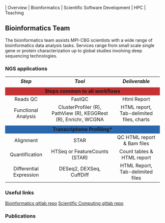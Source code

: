 | Overview | Bioinformatics | Scientific Software Development | HPC | Teaching

## Bioinformatics Team

The bioinformatics team assists MPI-CBG scientists with a wide range of bioinformatics data analysis tasks.  Services range from small scale single gene or protein characterization up to global studies involving deep sequencing technologies.


### NGS applications
<table style="text-align:center;">
  <tr>
    <th><i>Step</i></th>
    <th><i>Tool</i></th>
    <th><i>Deliverable</i></th>
  </tr>
  
  <tr><td colspan="3"></td></tr>
  
  <tr>
    <td colspan="3" style="background:#c53233;"><b>Steps common to all workflows</b></td>
  </tr>
    <tr>
    <td>Reads QC</td>
    <td>FastQC</td>
    <td>Html Report</td>
  </tr>
  <tr>
    <td>Functional Analysis</td>
    <td>ClusterProfiler (R), PathView (R), KEGGRest (R), Enrichr, WCGNA</td>
    <td>HTML report, Tab-delimited files, charts</td>
  </tr>
  
  <tr><td colspan="3"></td></tr>
  
  <tr>
  <td colspan="3" style="background:#2b67ac;"><b>Transcriptome Profiling*</b></td>
  </tr>
    <tr>
    <td>Alignment</td>
    <td>STAR</td>
    <td>QC HTML report & Bam files</td>
  </tr>
  <tr>
    <td>Quantification</td>
    <td>HTSeq or FeatureCounts (STAR)</td>
    <td>Count tables & HTML report</td>
  </tr>
  <tr>
    <td>Differential Expression</td>
    <td>DESeq2, DEXSeq, CuffDiff</td>
    <td>HTML Report, Tab-delimited files</td>
  </tr>
</table>

### Useful links
[Bioinformatics gitlab repo](https://git.mpi-cbg.de/bioinfo)
[Scientific Computing gitlab repo](https://git.mpi-cbg.de/scicomp)

### Publications

